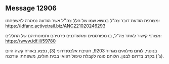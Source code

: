## Message 12906

מצורפת הודעת דובר צה"ל בנושא שמו של חלל צה״ל אשר הודעה נמסרה למשפחתו: https://idfanc.activetrail.biz/ANC221020246293

מצורף קישור לאתר צה"ל, בו מפורסמים ומתעדכנים פרטיהם ותמונותיהם של החללים:
https://www.idf.il/59780

בנוסף, לוחם מילואים מגדוד 9203, חטיבת אלכסנדרוני (3), נפצע באורח קשה היום (ג׳) בקרב בדרום לבנון. הלוחם פונה לקבלת טיפול רפואי בבית חולים, משפחתו עודכנה.

